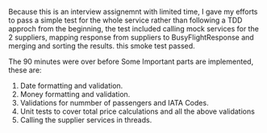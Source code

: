 Because this is an interview assignemnt with limited time, I gave my efforts to pass a simple test for the whole service rather than following a TDD approch from the beginning, the test included calling mock services for the 2 suppliers, mapping response from suppliers to BusyFlightResponse and merging and sorting the results. this smoke test passed.

The 90 minutes were over before Some Important parts are implemented, these are:

1. Date formatting and validation.
2. Money formatting and validation.
3. Validations for nummber of passengers and IATA Codes.
4. Unit tests to cover total price calculations and all the above validations
5. Calling the supplier services in threads.


